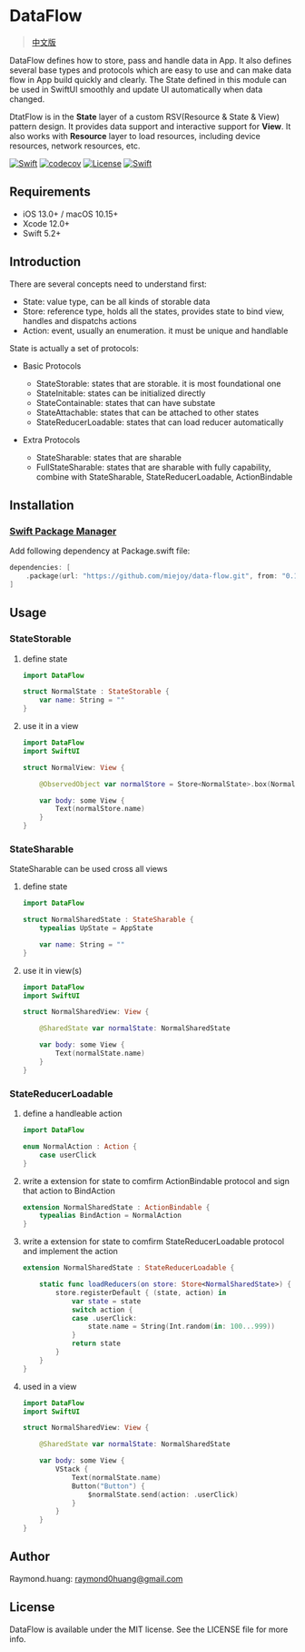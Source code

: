 # DataFlow

> [中文版](https://github.com/miejoy/data-flow)

DataFlow defines how to store, pass and handle data in App. It also defines several base types and protocols which are easy to use and can make data flow in App build quickly and clearly. The State defined in this module can be used in SwiftUI smoothly and update UI automatically when data changed.

DtatFlow is in the **State** layer of a custom RSV(Resource & State & View) pattern design. It provides data support and interactive support for **View**. It also works with **Resource** layer to load resources, including device resources, network resources, etc.

[![Swift](https://github.com/miejoy/data-flow/actions/workflows/test.yml/badge.svg)](https://github.com/miejoy/data-flow/actions/workflows/test.yml)
[![codecov](https://codecov.io/gh/miejoy/data-flow/branch/main/graph/badge.svg)](https://codecov.io/gh/miejoy/data-flow)
[![License](https://img.shields.io/badge/license-MIT-brightgreen.svg)](LICENSE)
[![Swift](https://img.shields.io/badge/swift-5.2-brightgreen.svg)](https://swift.org)

## Requirements

- iOS 13.0+ / macOS 10.15+
- Xcode 12.0+
- Swift 5.2+

## Introduction

There are several concepts need to understand first:

- State: value type, can be all kinds of storable data
- Store: reference type, holds all the states, provides state to bind view, handles and dispatchs actions
- Action: event, usually an enumeration. it must be unique and handlable

State is actually a set of protocols:

- Basic Protocols
  - StateStorable: states that are storable. it is most foundational one
  - StateInitable: states can be initialized directly
  - StateContainable: states that can have substate
  - StateAttachable: states that can be attached to other states
  - StateReducerLoadable: states that can load reducer automatically

- Extra Protocols
  - StateSharable: states that are sharable
  - FullStateSharable: states that are sharable with fully capability, combine with StateSharable, StateReducerLoadable, ActionBindable

## Installation

### [Swift Package Manager](https://github.com/apple/swift-package-manager)

Add following dependency at Package.swift file:

```swift
dependencies: [
    .package(url: "https://github.com/miejoy/data-flow.git", from: "0.1.0"),
]
```

## Usage

### StateStorable

1. define state

    ```swift
    import DataFlow

    struct NormalState : StateStorable {
        var name: String = ""
    }
    ```

2. use it in a view

    ```swift
    import DataFlow
    import SwiftUI

    struct NormalView: View {

        @ObservedObject var normalStore = Store<NormalState>.box(NormalState())

        var body: some View {
            Text(normalStore.name)
        }
    }
    ```

### StateSharable

StateSharable can be used cross all views

1. define state

    ```swift
    import DataFlow

    struct NormalSharedState : StateSharable {
        typealias UpState = AppState

        var name: String = ""
    }
    ```

2. use it in view(s)

    ```swift
    import DataFlow
    import SwiftUI

    struct NormalSharedView: View {

        @SharedState var normalState: NormalSharedState

        var body: some View {
            Text(normalState.name)
        }
    }
    ```

### StateReducerLoadable

1. define a handleable action

    ```swift
    import DataFlow

    enum NormalAction : Action {
        case userClick
    }
    ```

2. write a extension for state to comfirm ActionBindable protocol and sign that action to BindAction

    ```swift
    extension NormalSharedState : ActionBindable {
        typealias BindAction = NormalAction
    }
    ```

3. write a extension for state to comfirm StateReducerLoadable protocol and implement the action

    ```swift
    extension NormalSharedState : StateReducerLoadable {

        static func loadReducers(on store: Store<NormalSharedState>) {
            store.registerDefault { (state, action) in
                var state = state
                switch action {
                case .userClick:
                    state.name = String(Int.random(in: 100...999))
                }
                return state
            }
        }
    }
    ```

4. used in a view

    ```swift
    import DataFlow
    import SwiftUI

    struct NormalSharedView: View {

        @SharedState var normalState: NormalSharedState

        var body: some View {
            VStack {
                Text(normalState.name)
                Button("Button") {
                    $normalState.send(action: .userClick)
                }
            }
        }
    }
    ```

## Author

Raymond.huang: raymond0huang@gmail.com

## License

DataFlow is available under the MIT license. See the LICENSE file for more info.
